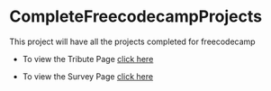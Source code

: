 # CompleteFreecodecampProjects

This project will have all the projects completed for freecodecamp

* To view the Tribute Page [click here](https://maheth.github.io/CompleteFreecodecampProjects/TributePage)

* To view the Survey Page [click here](https://maheth.github.io/CompleteFreecodecampProjects/Survey_Freecodecamp)
